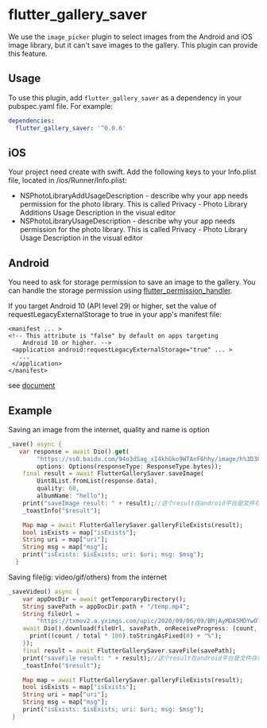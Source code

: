 # flutter_gallery_saver

We use the `image_picker` plugin to select images from the Android and iOS image library, but it can't save images to the gallery. This plugin can provide this feature.

## Usage

To use this plugin, add `flutter_gallery_saver` as a dependency in your pubspec.yaml file. For example:
```yaml
dependencies:
  flutter_gallery_saver: '^0.0.6'
```

## iOS
Your project need create with swift.
Add the following keys to your Info.plist file, located in <project root>/ios/Runner/Info.plist:
 * NSPhotoLibraryAddUsageDescription - describe why your app needs permission for the photo library. This is called Privacy - Photo Library Additions Usage Description in the visual editor
 * NSPhotoLibraryUsageDescription - describe why your app needs permission for the photo library. This is called Privacy - Photo Library Usage Description in the visual editor

 ##  Android
 You need to ask for storage permission to save an image to the gallery. You can handle the storage permission using [flutter_permission_handler](https://github.com/BaseflowIT/flutter-permission-handler).
 
 If you target Android 10 (API level 29) or higher, set the value of requestLegacyExternalStorage to true in your app's manifest file:
 ```
 <manifest ... >
<!-- This attribute is "false" by default on apps targeting
     Android 10 or higher. -->
  <application android:requestLegacyExternalStorage="true" ... >
    ...
  </application>
</manifest>
 ```
 see [document](https://developer.android.com/training/data-storage/use-cases#opt-out-scoped-storage)

## Example
Saving an image from the internet, quality and name is option
``` dart
_save() async {
   var response = await Dio().get(
        "https://ss0.baidu.com/94o3dSag_xI4khGko9WTAnF6hhy/image/h%3D300/sign=a62e824376d98d1069d40a31113eb807/838ba61ea8d3fd1fc9c7b6853a4e251f94ca5f46.jpg",
        options: Options(responseType: ResponseType.bytes));
    final result = await FlutterGallerySaver.saveImage(
        Uint8List.fromList(response.data),
        quality: 60,
        albumName: "hello");
    print("saveImage result: " + result);//这个result在android平台是文件存储地址，在iOS平台是localId;如果是空，就代表保存失败
    _toastInfo("$result");

    Map map = await FlutterGallerySaver.galleryFileExists(result);
    bool isExists = map["isExists"];
    String uri = map["uri"];
    String msg = map["msg"];
    print("isExists: $isExists; uri: $uri; msg: $msg");
  }
```

Saving file(ig: video/gif/others) from the internet
``` dart
_saveVideo() async {
    var appDocDir = await getTemporaryDirectory();
    String savePath = appDocDir.path + "/temp.mp4";
    String fileUrl =
        "https://txmov2.a.yximgs.com/upic/2020/09/06/09/BMjAyMDA5MDYwOTQ1MzZfMTQ4NDI1ODY0XzM1NTk2NTg3NTcyXzFfMw==_b_B3580181bdf842990debc043eb9b5d0bd.mp4?clientCacheKey=3x3a54h46ppw6r9_b.mp4";
    await Dio().download(fileUrl, savePath, onReceiveProgress: (count, total) {
      print((count / total * 100).toStringAsFixed(0) + "%");
    });
    final result = await FlutterGallerySaver.saveFile(savePath);
    print("saveFile result: " + result);//这个result在android平台是文件存储地址，在iOS平台是localId;如果是空，就代表保存失败
    _toastInfo("$result");

    Map map = await FlutterGallerySaver.galleryFileExists(result);
    bool isExists = map["isExists"];
    String uri = map["uri"];
    String msg = map["msg"];
    print("isExists: $isExists; uri: $uri; msg: $msg");
 }
```

